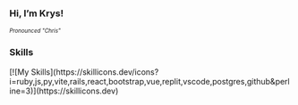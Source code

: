 <h3>Hi, I’m Krys!</h3>
<sub><sup><i>Pronounced "Chris"</i></sup></sub>

<h3>Skills</h3>
[![My Skills](https://skillicons.dev/icons?i=ruby,js,py,vite,rails,react,bootstrap,vue,replit,vscode,postgres,github&perline=3)](https://skillicons.dev)
